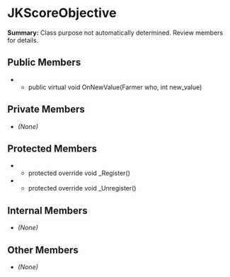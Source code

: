 # JKScoreObjective

**Summary:** Class purpose not automatically determined. Review members for details.

## Public Members
- - public virtual void OnNewValue(Farmer who, int new_value)

## Private Members
- *(None)*

## Protected Members
- - protected override void _Register()
- - protected override void _Unregister()

## Internal Members
- *(None)*

## Other Members
- *(None)*
